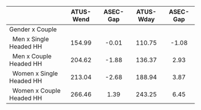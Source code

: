 
|                      |    ATUS-Wend |     ASEC-Gap |    ATUS-Wday |     ASEC-Gap |
| -------------------- | :----------: | :----------: | :----------: | :----------: |
| Gender x Couple      |              |              |              |              |
| &nbsp;&nbsp;Men x Single Headed HH |       154.99 |        -0.01 |       110.75 |        -1.08 |
| &nbsp;&nbsp;Men x Couple Headed HH |       204.62 |        -1.88 |       136.37 |         2.93 |
| &nbsp;&nbsp;Women x Single Headed HH |       213.04 |        -2.68 |       188.94 |         3.87 |
| &nbsp;&nbsp;Women x Couple Headed HH |       266.46 |         1.39 |       243.25 |         6.45 |

